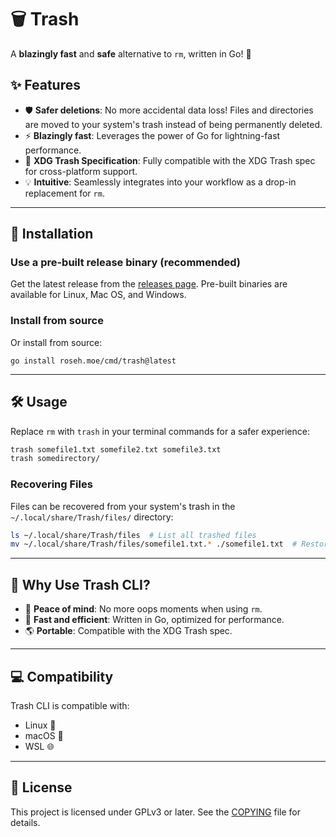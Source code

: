# 🗑️ Trash

A **blazingly fast** and **safe** alternative to `rm`, written in Go! 🚀

## ✨ Features

- 🛡️ **Safer deletions**: No more accidental data loss! Files and directories
  are moved to your system's trash instead of being permanently deleted.
- ⚡ **Blazingly fast**: Leverages the power of Go for
  lightning-fast performance.
- 📜 **XDG Trash Specification**: Fully compatible with the XDG Trash spec for
  cross-platform support.
- 💡 **Intuitive**: Seamlessly integrates into your workflow as a drop-in
  replacement for `rm`.

---

## 🚀 Installation

### Use a pre-built release binary (recommended)

Get the latest release from the
[releases page](https://github.com/rhogenson/trash/releases). Pre-built binaries
are available for Linux, Mac OS, and Windows.

### Install from source

Or install from source:

```
go install roseh.moe/cmd/trash@latest
```

---

## 🛠️ Usage

Replace `rm` with `trash` in your terminal commands for a safer experience:

```bash
trash somefile1.txt somefile2.txt somefile3.txt
trash somedirectory/
```

### Recovering Files

Files can be recovered from your system's trash in the
`~/.local/share/Trash/files/` directory:

```bash
ls ~/.local/share/Trash/files  # List all trashed files
mv ~/.local/share/Trash/files/somefile1.txt.* ./somefile1.txt  # Restore a trashed file
```

---

## 🌟 Why Use Trash CLI?

- 🧘 **Peace of mind**: No more oops moments when using `rm`.
- 🏃 **Fast and efficient**: Written in Go, optimized for performance.
- 🌎 **Portable**: Compatible with the XDG Trash spec.

---

## 💻 Compatibility

Trash CLI is compatible with:
- Linux 🐧
- macOS 🍎
- WSL 🌐

---

## 📄 License

This project is licensed under GPLv3 or later. See the [COPYING](COPYING) file for details.
